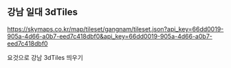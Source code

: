 ## 강남 일대 3dTiles

https://skymaps.co.kr/map/tileset/gangnam/tileset.json?api_key=66dd0019-905a-4d66-a0b7-eed7c418dbf0&api_key=66dd0019-905a-4d66-a0b7-eed7c418dbf0

요것으로 강남 3dTiles 띄우기

